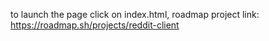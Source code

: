 to launch the page click on index.html,
roadmap project link: https://roadmap.sh/projects/reddit-client
